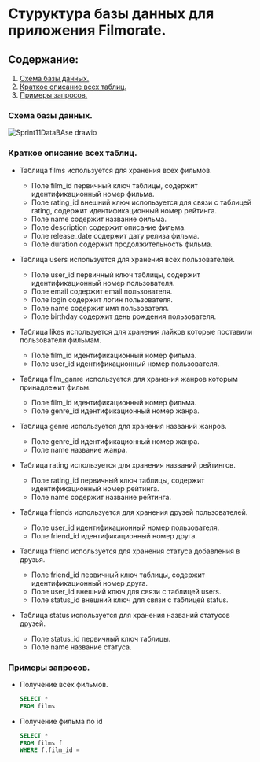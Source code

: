# Стуруктура базы данных для приложения Filmorate.
## Содержание:
1. [Схема базы данных.](https://github.com/Cra5h23/Sprint11DataBase/edit/main/README.md#%D1%81%D1%85%D0%B5%D0%BC%D0%B0-%D0%B1%D0%B0%D0%B7%D1%8B-%D0%B4%D0%B0%D0%BD%D0%BD%D1%8B%D1%85)
2. [Краткое описание всех таблиц.](https://github.com/Cra5h23/Sprint11DataBase/edit/main/README.md#%D0%BA%D1%80%D0%B0%D1%82%D0%BA%D0%BE%D0%B5-%D0%BE%D0%BF%D0%B8%D1%81%D0%B0%D0%BD%D0%B8%D0%B5-%D0%B2%D1%81%D0%B5%D1%85-%D1%82%D0%B0%D0%B1%D0%BB%D0%B8%D1%86)
3. [Примеры запросов.](https://github.com/Cra5h23/Sprint11DataBase/edit/main/README.md#%D0%BF%D1%80%D0%B8%D0%BC%D0%B5%D1%80%D1%8B-%D0%B7%D0%B0%D0%BF%D1%80%D0%BE%D1%81%D0%BE%D0%B2)
### Схема базы данных.
![Sprint11DataBAse drawio](https://github.com/Cra5h23/Sprint11DataBase/assets/145023705/e0a3972d-c9da-4ad6-9bd5-4e1d858aa016)

### Краткое описание всех таблиц.
- Таблица films используется для хранения всех фильмов.
  * Поле film_id первичный ключ таблицы, содержит идентификационный номер фильма.
  * Поле rating_id внешний ключ используется для связи с таблицей rating, содержит идентификационный номер рейтинга.
  * Поле name содержит название фильма.
  * Поле description содержит описание фильма.
  * Поле release_date содержит дату релиза фильма.
  * Поле duration содержит продолжительность фильма.
  
- Таблица users используется для хранения всех пользователей.
  * Поле user_id первичный ключ таблицы, содержит идентификационный номер пользователя.
  * Поле email содержит email пользователя.
  * Поле login содержит логин пользователя.
  * Поле name содержит имя пользователя.
  * Поле birthday содержит день рождения пользователя.

- Таблица likes используется для хранения лайков которые поставили пользователи фильмам.
  * Поле film_id идентификационный номер фильма.
  * Поле user_id идентификационный номер пользователя.

- Таблица film_ganre используется для хранения жанров которым принадлежит фильм.
  * Поле film_id идентификационный номер фильма.
  * Поле genre_id идентификационный номер жанра.

- Таблица genre используется для хранения названий жанров.
  * Поле genre_id идентификационный номер жанра.
  * Поле name название жанра.

- Таблица rating используется для хранения названий рейтингов.
  * Поле rating_id первичный ключ таблицы, содержит идентификационный номер рейтинга.
  * Поле name содержит название рейтинга.

- Таблица friends используется для хранения друзей пользователей.
  * Поле user_id идентификационный номер пользователя.
  * Поле friend_id идентификационный номер друга.

- Таблица friend используется для хранения статуса добавления в друзья.
  * Поле	friend_id первичный ключ таблицы, содержит идентификационный номер друга.
  * Поле	user_id внешний ключ для связи с таблицей users. 
  * Поле	status_id внешний ключ для связи с таблицей status.

- Таблица status используется для хранения названий статусов друзей.
  * Поле status_id первичный ключ таблицы.
  * Поле name название статуса.

### Примеры запросов.
- Получение всех фильмов.
  ```SQL
  SELECT *
  FROM films
  ```
- Получение фильма по id
  ```SQL
  SELECT *
  FROM films f
  WHERE f.film_id = 
  ```
